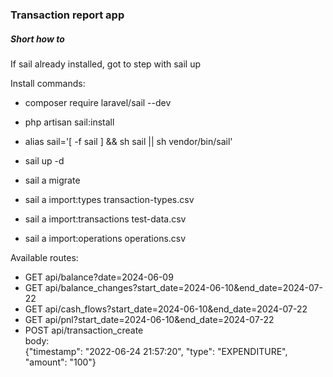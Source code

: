 
<h3>Transaction report app</h3>
<h5>Short how to</h5>

If sail already installed, got to step with sail up

Install commands:
- <p>composer require laravel/sail --dev</p>
- <p>php artisan sail:install</p>
- <p>alias sail='[ -f sail ] && sh sail || sh vendor/bin/sail'</p>

- <p>sail up -d</p>
- <p>sail a migrate</p>
- <p>sail a import:types transaction-types.csv</p>
- <p>sail a import:transactions test-data.csv</p>
- <p>sail a import:operations operations.csv</p>

Available routes:
- GET   	api/balance?date=2024-06-09
- GET   	api/balance_changes?start_date=2024-06-10&end_date=2024-07-22
- GET   	api/cash_flows?start_date=2024-06-10&end_date=2024-07-22
- GET   	api/pnl?start_date=2024-06-10&end_date=2024-07-22
- POST	api/transaction_create <br>body: <br>{"timestamp": "2022-06-24 21:57:20", "type": "EXPENDITURE", "amount": "100"}
